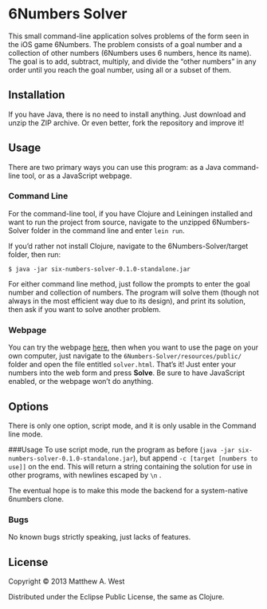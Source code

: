 # 6Numbers Solver
This small command-line application solves problems of the form seen in the iOS game 6Numbers. The problem consists of a goal number and a collection of other numbers (6Numbers uses 6 numbers, hence its name). The goal is to add, subtract, multiply, and divide the “other numbers” in any order until you reach the goal number, using all or a subset of them.

## Installation
If you have Java, there is no need to install anything. Just download and unzip the ZIP archive. Or even better, fork the repository and improve it!

## Usage
There are two primary ways you can use this program: as a Java command-line tool, or as a JavaScript webpage.

### Command Line
For the command-line tool, if you have Clojure and Leiningen installed and want to run the project from source, navigate to the unzipped 6Numbers-Solver folder in the command line and enter 
`lein run`.

If you’d rather not install Clojure, navigate to the 6Numbers-Solver/target folder, then run:

    $ java -jar six-numbers-solver-0.1.0-standalone.jar
    
For either command line method, just follow the prompts to enter the goal number and collection of numbers. The program will solve them (though not always in the most efficient way due to its design), and print its solution, then ask if you want to solve another problem.

### Webpage
You can try the webpage [here](http://matthewwest.github.io/6Numbers-Solver/resources/public/solver.html), then when you want to use the page on your own computer, just navigate to the `6Numbers-Solver/resources/public/` folder and open the file entitled `solver.html`. That’s it! Just enter your numbers into the web form and press **Solve**. Be sure to have JavaScript enabled, or the webpage won’t do anything.

## Options
There is only one option, script mode, and it is only usable in the Command line mode.

###Usage
To use script mode, run the program as before (`java -jar six-numbers-solver-0.1.0-standalone.jar`), but append `-c [target [numbers to use]]` on the end. This will return a string containing the solution for use in other programs, with newlines escaped by `\n` .

The eventual hope is to make this mode the backend for a system-native 6numbers clone.

### Bugs

No known bugs strictly speaking, just lacks of features.

## License

Copyright © 2013 Matthew A. West

Distributed under the Eclipse Public License, the same as Clojure.
